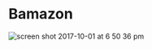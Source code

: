 # Bamazon

![screen shot 2017-10-01 at 6 50 36 pm](https://user-images.githubusercontent.com/13475021/31061778-773a3956-a6d9-11e7-85a9-274e1594b6fc.png)



